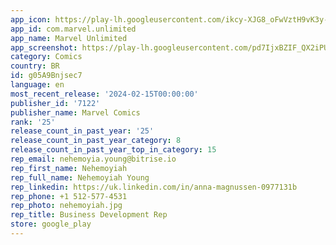 ```yaml
---
app_icon: https://play-lh.googleusercontent.com/ikcy-XJG8_oFwVztH9vK3y--_mUcRu5zyco7d4FqugxzSkX9wMo63oBDPLWZnUsYDg
app_id: com.marvel.unlimited
app_name: Marvel Unlimited
app_screenshot: https://play-lh.googleusercontent.com/pd7IjxBZIF_QX2iPUeu744hfqi0e27Q_xFEOAdJ69TxT8FqB3sUG7EpmyikSQPPYgzHg
category: Comics
country: BR
id: g05A9Bnjsec7
language: en
most_recent_release: '2024-02-15T00:00:00'
publisher_id: '7122'
publisher_name: Marvel Comics
rank: '25'
release_count_in_past_year: '25'
release_count_in_past_year_category: 8
release_count_in_past_year_top_in_category: 15
rep_email: nehemoyia.young@bitrise.io
rep_first_name: Nehemoyiah
rep_full_name: Nehemoyiah Young
rep_linkedin: https://uk.linkedin.com/in/anna-magnussen-0977131b
rep_phone: +1 512-577-4531
rep_photo: nehemoyiah.jpg
rep_title: Business Development Rep
store: google_play
---
```

